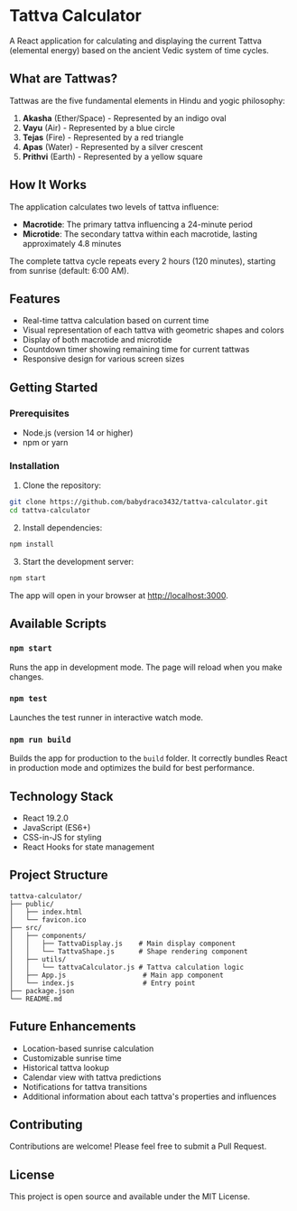 # Tattva Calculator

A React application for calculating and displaying the current Tattva (elemental energy) based on the ancient Vedic system of time cycles.

## What are Tattwas?

Tattwas are the five fundamental elements in Hindu and yogic philosophy:

1. **Akasha** (Ether/Space) - Represented by an indigo oval
2. **Vayu** (Air) - Represented by a blue circle
3. **Tejas** (Fire) - Represented by a red triangle
4. **Apas** (Water) - Represented by a silver crescent
5. **Prithvi** (Earth) - Represented by a yellow square

## How It Works

The application calculates two levels of tattva influence:

- **Macrotide**: The primary tattva influencing a 24-minute period
- **Microtide**: The secondary tattva within each macrotide, lasting approximately 4.8 minutes

The complete tattva cycle repeats every 2 hours (120 minutes), starting from sunrise (default: 6:00 AM).

## Features

- Real-time tattva calculation based on current time
- Visual representation of each tattva with geometric shapes and colors
- Display of both macrotide and microtide
- Countdown timer showing remaining time for current tattwas
- Responsive design for various screen sizes

## Getting Started

### Prerequisites

- Node.js (version 14 or higher)
- npm or yarn

### Installation

1. Clone the repository:
```bash
git clone https://github.com/babydraco3432/tattva-calculator.git
cd tattva-calculator
```

2. Install dependencies:
```bash
npm install
```

3. Start the development server:
```bash
npm start
```

The app will open in your browser at [http://localhost:3000](http://localhost:3000).

## Available Scripts

### `npm start`

Runs the app in development mode. The page will reload when you make changes.

### `npm test`

Launches the test runner in interactive watch mode.

### `npm run build`

Builds the app for production to the `build` folder. It correctly bundles React in production mode and optimizes the build for best performance.

## Technology Stack

- React 19.2.0
- JavaScript (ES6+)
- CSS-in-JS for styling
- React Hooks for state management

## Project Structure

```
tattva-calculator/
├── public/
│   ├── index.html
│   └── favicon.ico
├── src/
│   ├── components/
│   │   ├── TattvaDisplay.js    # Main display component
│   │   └── TattvaShape.js      # Shape rendering component
│   ├── utils/
│   │   └── tattvaCalculator.js # Tattva calculation logic
│   ├── App.js                   # Main app component
│   └── index.js                 # Entry point
├── package.json
└── README.md
```

## Future Enhancements

- Location-based sunrise calculation
- Customizable sunrise time
- Historical tattva lookup
- Calendar view with tattva predictions
- Notifications for tattva transitions
- Additional information about each tattva's properties and influences

## Contributing

Contributions are welcome! Please feel free to submit a Pull Request.

## License

This project is open source and available under the MIT License.
